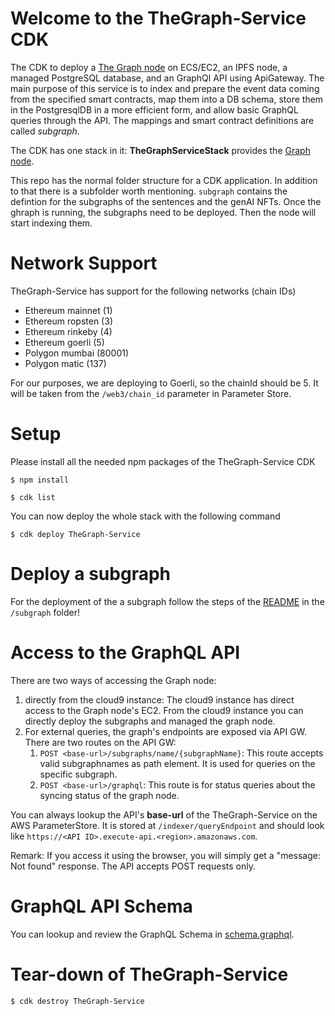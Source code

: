 # Welcome to the TheGraph-Service CDK

The CDK to deploy a [The Graph node](https://thegraph.com/) on ECS/EC2, an IPFS node, a managed PostgreSQL database, and an GraphQl API using ApiGateway. The main purpose of this service is to index and prepare the event data coming from the specified smart contracts, map them into a DB schema, store them in the PostgresqlDB in a more efficient form, and allow basic GraphQL queries through the API. The mappings and smart contract definitions are called *subgraph*.

The CDK has one stack in it: **TheGraphServiceStack** provides the [Graph node](https://thegraph.com/). 

This repo has the normal folder structure for a CDK application. In addition to that there is a subfolder worth mentioning. `subgraph` contains the defintion for the subgraphs of the sentences and the genAI NFTs. Once the ghraph is running, the subgraphs need to be deployed. Then the node will start indexing them. 

# Network Support
TheGraph-Service has support for the following networks (chain IDs)

* Ethereum mainnet (1)
* Ethereum ropsten (3)
* Ethereum rinkeby (4)
* Ethereum goerli (5)
* Polygon mumbai (80001)
* Polygon matic (137)

For our purposes, we are deploying to Goerli, so the chainId should be 5. It will be taken from the `/web3/chain_id` parameter in Parameter Store.

# Setup
Please install all the needed npm packages of the TheGraph-Service CDK

```
$ npm install
```

```
$ cdk list
```

You can now deploy the whole stack with the following command
```
$ cdk deploy TheGraph-Service
```

# Deploy a subgraph
For the deployment of the a subgraph follow the steps of the [README](subgraph/README.md) in the `/subgraph` folder!

# Access to the GraphQL API
There are two ways of accessing the Graph node: 
1. directly from the cloud9 instance: The cloud9 instance has direct access to the Graph node's EC2. From the cloud9 instance you can directly deploy the subgraphs and managed the graph node. 
2. For external queries, the graph's endpoints are exposed via API GW. There are two routes on the API GW: 
   1. `POST <base-url>/subgraphs/name/{subgraphName}`: This route accepts valid subgraphnames as path element. It is used for queries on the specific subgraph.
   2. `POST <base-url>/graphql`: This route is for status queries about the syncing status of the graph node. 

You can always lookup the API's **base-url** of the TheGraph-Service on the AWS ParameterStore. It is stored at `/indexer/queryEndpoint` and should look like  `https://<API ID>.execute-api.<region>.amazonaws.com`.

Remark: If you access it using the browser, you will simply get a "message: Not found" response. The API accepts POST requests only.

# GraphQL API Schema
You can lookup and review the GraphQL Schema in [schema.graphql](subgraph/boredApes_simple/schema.graphql).

# Tear-down of TheGraph-Service

```
$ cdk destroy TheGraph-Service
```
